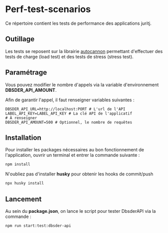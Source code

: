 # Perf-test-scenarios

Ce répertoire contient les tests de performance des applications juritj.

## Outillage

Les tests se reposent sur la librairie [autocannon](https://github.com/mcollina/autocannon) permettant d'effectuer des tests de charge (load test) et des tests de stress (stress test).

## Paramétrage

Vous pouvez modifier le nombre d'appels via la variable d'environnement **DBSDER_API_AMOUNT**.

Afin de garantir l'appel, il faut renseigner variables suivantes :
````
DBSDER_API_URL=http://localhost:PORT # L'url de l'API
LABEL_API_KEY=LABEL_API_KEY # La clé API de l'applicatif
# À renseigner
DBSDER_API_AMOUNT=500 # Optionnel, le nombre de requêtes
````

## Installation 
Pour installer les packages nécessaires au bon fonctionnement de l'application, ouvrir un terminal et entrer la commande suivante : 
```bash
npm install
```  
N'oubliez pas d'installer **husky** pour obtenir les hooks de commit/push
```bash
npx husky install
```

## Lancement

Au sein du **package.json**, on lance le script pour tester DbsderAPI via la commande :

```
npm run start:test:dbsder-api
```


